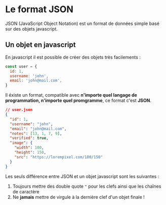 # Le format JSON

JSON (JavaScript Object Notation) est un format
de données simple basé sur des objets
javascript.

## Un objet en javascript

En javascript il est possible de créer des objets
très facilements :

```js
const user = {
  id: 1,
  username: 'john',
  email: 'john@mail.com',
}
```

Il éxiste un format, compatible avec **n'importe quel
langage de programmation, n'importe quel promgramme**,
ce format c'est **JSON**.

```json
// user.json
{
  "id": 1,
  "username": "john",
  "email": "john@mail.com",
  "notes": [13, 1, 7, 9],
  "verified": true,
  "image": {
    "width": 100,
    "height": 150,
    "src": "https://lorempixel.com/100/150"
  }
}
```

Les seuls différence entre JSON et un objet javascript sont
les suivantes :

1. Toujours mettre des double quote `"` pour les clefs ainsi
   que les chaînes de caractère
2. Ne **jamais** mettre de virgule à la dernière clef
   d'un objet finale !
